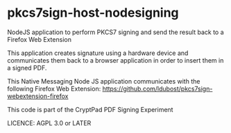 # pkcs7sign-host-nodesigning

NodeJS application to perform PKCS7 signing and send the result back to a Firefox Web Extension

This application creates signature using a hardware device and communicates 
them back to a browser application in order to insert them in a signed PDF.

This Native Messaging Node JS application communicates with the following 
Firefox Web Extension:
https://github.com/ldubost/pkcs7sign-webextension-firefox


This code is part of the CryptPad PDF Signing Experiment

LICENCE: AGPL 3.0 or LATER
